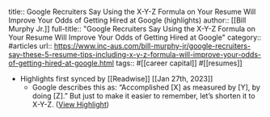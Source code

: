 title:: Google Recruiters Say Using the X-Y-Z Formula on Your Resume Will Improve Your Odds of Getting Hired at Google (highlights)
author:: [[Bill Murphy Jr.]]
full-title:: "Google Recruiters Say Using the X-Y-Z Formula on Your Resume Will Improve Your Odds of Getting Hired at Google"
category:: #articles
url:: https://www.inc-aus.com/bill-murphy-jr/google-recruiters-say-these-5-resume-tips-including-x-y-z-formula-will-improve-your-odds-of-getting-hired-at-google.html
tags:: #[[career capital]] #[[resumes]]

- Highlights first synced by [[Readwise]] [[Jan 27th, 2023]]
	- Google describes this as: “Accomplished [X] as measured by [Y], by doing [Z].” But just to make it easier to remember, let’s shorten it to X-Y-Z. ([View Highlight](https://read.readwise.io/read/01gqr3nyfc797tz3w6bxgfhfeq))